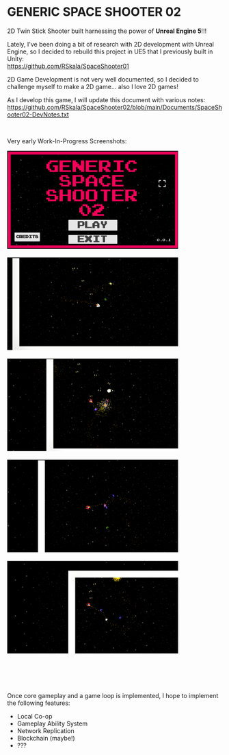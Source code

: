 # GENERIC SPACE SHOOTER 02
 2D Twin Stick Shooter built harnessing the power of **Unreal Engine 5**!!!

 Lately, I've been doing a bit of research with 2D development with Unreal Engine, so I decided to rebuild this project in UE5 that I previously built in Unity: <br>
 https://github.com/RSkala/SpaceShooter01

 2D Game Development is not very well documented, so I decided to challenge myself to make a 2D game... also I love 2D games!

 As I develop this game, I will update this document with various notes:
 https://github.com/RSkala/SpaceShooter02/blob/main/Documents/SpaceShooter02-DevNotes.txt

<br>

Very early Work-In-Progress Screenshots: <br>

<!--
<img src="./Assets-Source/Screenshots/ScreenShot00001.png" width=400/>
-->
<img src="./Assets-Source/Screenshots/Screenshot 2024-08-03 170140.png" width=400/> <br> <br>
<img src="./Assets-Source/Screenshots/ScreenShot00005.png" width=400/> <br> <br>
<img src="./Assets-Source/Screenshots/ScreenShot00007.png" width=400/> <br> <br>
<img src="./Assets-Source/Screenshots/ScreenShot00008.png" width=400/> <br> <br>
<img src="./Assets-Source/Screenshots/ScreenShot00009.png" width=400/> <br> <br>

<br>

#

 Once core gameplay and a game loop is implemented, I hope to implement the following features:
 * Local Co-op
 * Gameplay Ability System
 * Network Replication
 * Blockchain (maybe!)
 * ???

#
